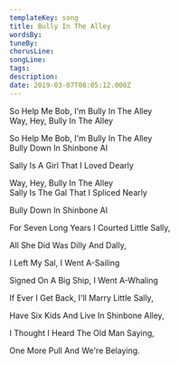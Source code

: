 ```yaml
---
templateKey: song
title: Bully In The Alley  
wordsBy:
tuneBy:
chorusLine:
songLine:
tags:
description:
date: 2019-03-07T08:05:12.000Z
---
```

So Help Me Bob, I\'m Bully In The Alley\
Way, Hey, Bully In The Alley

So Help Me Bob, I\'m Bully In The Alley\
Bully Down In Shinbone Al

Sally Is A Girl That I Loved Dearly

Way, Hey, Bully In The Alley\
Sally Is The Gal That I Spliced Nearly

Bully Down In Shinbone Al

For Seven Long Years I Courted Little Sally,

All She Did Was Dilly And Dally,

I Left My Sal, I Went A-Sailing

Signed On A Big Ship, I Went A-Whaling

If Ever I Get Back, I\'ll Marry Little Sally,

Have Six Kids And Live In Shinbone Alley,

I Thought I Heard The Old Man Saying,

One More Pull And We\'re Belaying.
